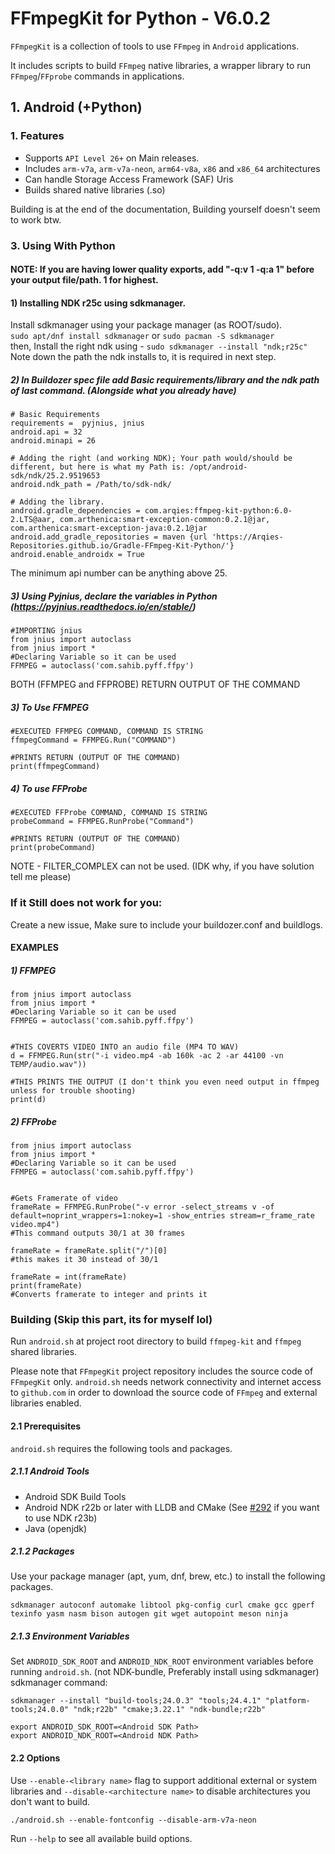 

# FFmpegKit for Python - V6.0.2

`FFmpegKit` is a collection of tools to use `FFmpeg` in `Android` applications.

It includes scripts to build `FFmpeg` native libraries, a wrapper library to run `FFmpeg`/`FFprobe` commands in
applications.     
     
## 1. Android (+Python)

### 1. Features
- Supports `API Level 26+` on Main releases.
- Includes `arm-v7a`, `arm-v7a-neon`, `arm64-v8a`, `x86` and `x86_64` architectures
- Can handle Storage Access Framework (SAF) Uris
- Builds shared native libraries (.so)

Building is at the end of the documentation, Building yourself doesn't seem to work btw.                                                         

### 3. Using With Python

        
#### NOTE: If you are having lower quality exports, add "-q:v 1 -q:a 1" before your output file/path. 1 for highest.  
 
#### 1) Installing NDK r25c using sdkmanager.     
Install sdkmanager using your package manager (as ROOT/sudo).      
`sudo apt/dnf install sdkmanager` or `sudo pacman -S sdkmanager`      
then, Install the right ndk using - `sudo sdkmanager --install "ndk;r25c"`
Note down the path the ndk installs to, it is required in next step.

##### 2)   In Buildozer spec file add Basic requirements/library and the ndk path of last command. (Alongside what you already have)
```
# Basic Requirements
requirements =  pyjnius, jnius
android.api = 32
android.minapi = 26

# Adding the right (and working NDK); Your path would/should be different, but here is what my Path is: /opt/android-sdk/ndk/25.2.9519653 
android.ndk_path = /Path/to/sdk-ndk/ 

# Adding the library.
android.gradle_dependencies = com.arqies:ffmpeg-kit-python:6.0-2.LTS@aar, com.arthenica:smart-exception-common:0.2.1@jar, com.arthenica:smart-exception-java:0.2.1@jar 
android.add_gradle_repositories = maven {url 'https://Arqies-Repositories.github.io/Gradle-FFmpeg-Kit-Python/'}
android.enable_androidx = True

```      
The minimum api number can be anything above 25.    

##### 3)   Using Pyjnius, declare the variables in Python (https://pyjnius.readthedocs.io/en/stable/)
```
#IMPORTING jnius
from jnius import autoclass
from jnius import * 
#Declaring Variable so it can be used
FFMPEG = autoclass('com.sahib.pyff.ffpy')
```

BOTH (FFMPEG and FFPROBE) RETURN OUTPUT OF THE COMMAND         
##### 3) To Use FFMPEG 
```
#EXECUTED FFMPEG COMMAND, COMMAND IS STRING
ffmpegCommand = FFMPEG.Run("COMMAND")

#PRINTS RETURN (OUTPUT OF THE COMMAND)
print(ffmpegCommand)
```

##### 4) To use FFProbe
```
#EXECUTED FFProbe COMMAND, COMMAND IS STRING
probeCommand = FFMPEG.RunProbe("Command")

#PRINTS RETURN (OUTPUT OF THE COMMAND)
print(probeCommand)

```
NOTE - FILTER_COMPLEX can not be used. (IDK why, if you have solution tell me please)      

### If it Still does not work for you:    
Create a new issue, Make sure to include your buildozer.conf and buildlogs. 


#### EXAMPLES      
##### 1) FFMPEG     
```
from jnius import autoclass
from jnius import * 
#Declaring Variable so it can be used
FFMPEG = autoclass('com.sahib.pyff.ffpy')


#THIS COVERTS VIDEO INTO an audio file (MP4 TO WAV)
d = FFMPEG.Run(str("-i video.mp4 -ab 160k -ac 2 -ar 44100 -vn TEMP/audio.wav"))

#THIS PRINTS THE OUTPUT (I don't think you even need output in ffmpeg unless for trouble shooting)
print(d) 

```


##### 2) FFProbe
```
from jnius import autoclass
from jnius import * 
#Declaring Variable so it can be used
FFMPEG = autoclass('com.sahib.pyff.ffpy')


#Gets Framerate of video
frameRate = FFMPEG.RunProbe("-v error -select_streams v -of default=noprint_wrappers=1:nokey=1 -show_entries stream=r_frame_rate video.mp4")
#This command outputs 30/1 at 30 frames

frameRate = frameRate.split("/")[0]
#this makes it 30 instead of 30/1

frameRate = int(frameRate)
print(frameRate)
#Converts framerate to integer and prints it

```    





### Building (Skip this part, its for myself lol)

Run `android.sh` at project root directory to build `ffmpeg-kit` and `ffmpeg` shared libraries. 

Please note that `FFmpegKit` project repository includes the source code of `FFmpegKit` only. `android.sh` needs 
network connectivity and internet access to `github.com` in order to download the source code of `FFmpeg` and 
external libraries enabled.

#### 2.1 Prerequisites

`android.sh` requires the following tools and packages.

##### 2.1.1 Android Tools
   - Android SDK Build Tools
   - Android NDK r22b or later with LLDB and CMake (See [#292](https://github.com/arthenica/ffmpeg-kit/issues/292) if you want to use NDK r23b)
   - Java (openjdk)

##### 2.1.2 Packages

Use your package manager (apt, yum, dnf, brew, etc.) to install the following packages.

```
sdkmanager autoconf automake libtool pkg-config curl cmake gcc gperf texinfo yasm nasm bison autogen git wget autopoint meson ninja
```

##### 2.1.3 Environment Variables 



Set `ANDROID_SDK_ROOT` and `ANDROID_NDK_ROOT` environment variables before running `android.sh`. (not NDK-bundle, Preferably install using sdkmanager)      
sdkmanager command:
```
sdkmanager --install "build-tools;24.0.3" "tools;24.4.1" "platform-tools;24.0.0" "ndk;r22b" "cmake;3.22.1" "ndk-bundle;r22b"
```

```
export ANDROID_SDK_ROOT=<Android SDK Path>
export ANDROID_NDK_ROOT=<Android NDK Path>
```

#### 2.2 Options

Use `--enable-<library name>` flag to support additional external or system libraries and
`--disable-<architecture name>` to disable architectures you don't want to build.

```
./android.sh --enable-fontconfig --disable-arm-v7a-neon
```

Run `--help` to see all available build options.


